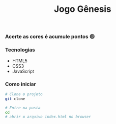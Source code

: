 <h1 align="center"> Jogo Gênesis <h1>

<h3 align="center"><img src=""> <h3>

Acerte as cores é acumule pontos :smile:

### Tecnologias

- HTML5
- CSS3
- JavaScript

### Como iniciar

```sh
# Clone o projeto
git clone
```

```sh
# Entre na pasta
cd
# abrir o arquivo index.html no browser
```
